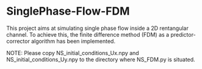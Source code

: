 # SinglePhase-Flow-FDM
This project aims at simulating single phase flow inside a 2D rentangular channel. To achieve this, the finite difference method (FDM) as a predictor-corrector algorithm has been implemented.

NOTE: Please copy NS_initial_conditions_Ux.npy and NS_initial_conditions_Uy.npy to the directory where NS_FDM.py is situated.
